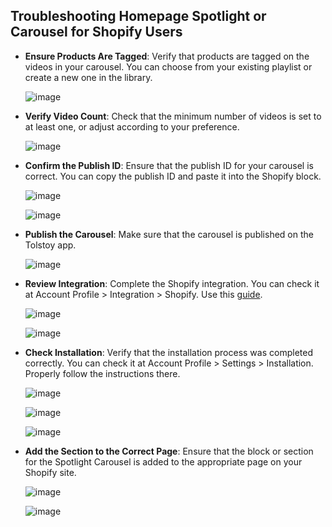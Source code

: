 ## Troubleshooting Homepage Spotlight or Carousel for Shopify Users

- **Ensure Products Are Tagged**: Verify that products are tagged on the videos in your carousel. You can choose from your existing playlist or create a new one in the library.
  
  ![image](https://github.com/user-attachments/assets/6d289df5-419f-42a2-92e4-421176187295)

- **Verify Video Count**: Check that the minimum number of videos is set to at least one, or adjust according to your preference.
  
  ![image](https://github.com/user-attachments/assets/0d155b7c-1d49-4d4a-b020-ad1d5da49b27)

- **Confirm the Publish ID**: Ensure that the publish ID for your carousel is correct. You can copy the publish ID and paste it into the Shopify block.
  
  ![image](https://github.com/user-attachments/assets/2a285511-093d-4ec7-961f-465e39cca435)

  ![image](https://github.com/user-attachments/assets/5529cb52-152c-41a0-a9b5-62c26943df72)

- **Publish the Carousel**: Make sure that the carousel is published on the Tolstoy app.
  
  ![image](https://github.com/user-attachments/assets/02b030fe-e89d-45ce-907e-fabc22091fd1)

- **Review Integration**: Complete the Shopify integration. You can check it at Account Profile > Integration > Shopify. Use this [guide](https://help.gotolstoy.com/en/articles/8149075-shopify-tolstoy-installation).
  
  ![image](https://github.com/user-attachments/assets/9384d317-e107-47db-a84a-4b2179a9e7ec)

  ![image](https://github.com/user-attachments/assets/10dae0a5-81d8-4dab-a0d8-81ff9c1d5494)

- **Check Installation**: Verify that the installation process was completed correctly. You can check it at Account Profile > Settings > Installation. Properly follow the instructions there.
  
  ![image](https://github.com/user-attachments/assets/43abad5e-1dd2-4d20-8423-fd908935e449)

  ![image](https://github.com/user-attachments/assets/195385ec-1e07-43bf-a5bd-012b1e1de98f)

  ![image](https://github.com/user-attachments/assets/7f806081-9e28-4f83-99ee-54eba14b4f59)

- **Add the Section to the Correct Page**: Ensure that the block or section for the Spotlight Carousel is added to the appropriate page on your Shopify site.
  
  ![image](https://github.com/user-attachments/assets/1649e96b-78f9-4d23-affe-dd081dd501bf)

  ![image](https://github.com/user-attachments/assets/35ffccd5-b9e5-42ab-8ef7-9ce86ab0826e)